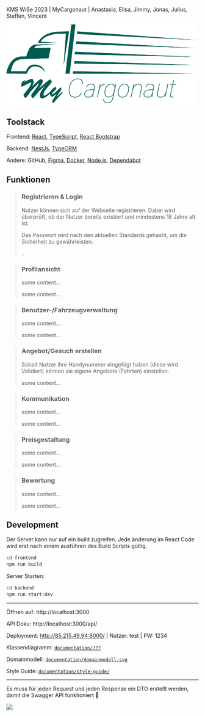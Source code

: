 KMS WiSe 2023 | MyCargonaut | Anastasia, Elisa, Jimmy, Jonas, Julius, Steffen, Vincent

<img src="frontend/src/assets/img/Logo.png"  width="500px" />


## Toolstack
Frontend: [React](https://react.dev/), [TypeScript](https://www.typescriptlang.org/), [React Bootstrap](https://react-bootstrap.netlify.app/)

Backend: [NestJs](https://nestjs.com/), [TypeORM](https://typeorm.io/)

Andere: GitHub, [Figma](https://www.figma.com/), [Docker](https://www.docker.com/), [Node.js](https://nodejs.org/en), [Dependabot](https://github.com/dependabot)


## Funktionen

>### Registrieren & Login
> Nutzer können sich auf der Webseite registrieren. Dabei wird überprüft, ob der Nutzer bereits existiert und mindestens 18 Jahre alt ist.
>
> Das Passwort wird nach den aktuellen Standards gehasht, um die Sicherheit zu gewährleisten.
> 
> ..


>### Profilansicht
> some content...
>
> some content...

>### Benutzer-/Fahrzeugverwaltung
> some content...
>
> some content...

>### Angebot/Gesuch erstellen
> Sobalt Nutzer ihre Handynummer eingefügt haben (diese wird Validiert) können sie eigene Angebote (Fahrten) einstellen. 
>
> some content...

>### Kommunikation
> some content...
>
> some content...

>### Preisgestaltung
> some content...
>
> some content...

>### Bewertung
> some content...
>
> some content...


## Development

Der Server kann nur auf ein build zugreifen. Jede änderung im React Code wird erst nach einem ausführen des Build Scripts gültig.
```bash
cd frontend
npm run build
```


Server Starten:
```bash
cd backend
npm run start:dev
```
___
Öffnen auf: http://localhost:3000

API Doku: http://localhost:3000/api/

Deployment: http://85.215.49.94:8000/ | Nutzer: test | PW: 1234

Klassendiagramm:  [`documentation/???`](documentation/???)

Domainmodell:  [`documentation/domainmodell.svg`](documentation/domainmodell.svg)

Style Guide:  [`documentation/style-guide/`](documentation/style-guide/)
___
Es muss für jeden Request und jeden Response ein DTO erstellt werden, damit die Swagger API funktioniert :smiling_face_with_tear:

<img src="https://media.tenor.com/Opkrr0Wd2VAAAAAd/struggle-crying.gif"  width="200" />

